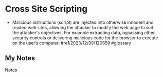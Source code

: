 # Cross Site Scripting
- Malicious instructions (script) are injected into otherwise innocent and trusted web sites, allowing the attacker to modify the web page to suit the attacker's objectives. For example extracting data, bypassing other security controls or delivering malicious code for the browser to execute on the user’s computer. #ref/2023/12/09/120659 #glossary 
## My Notes
[Notes](mynotes/cross-site-scripting-notes.md)

